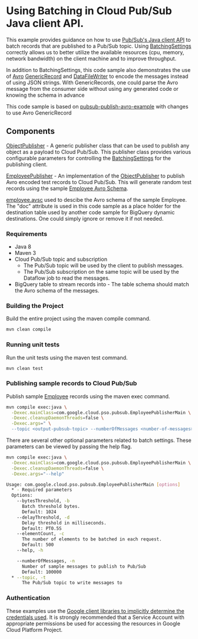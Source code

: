 # Using Batching in Cloud Pub/Sub Java client API.

This example provides guidance on how to use [Pub/Sub's Java client API](https://cloud.google.com/pubsub/docs/reference/libraries) to batch records that are published to a Pub/Sub topic.
Using [BatchingSettings](http://googleapis.github.io/gax-java/1.4.1/apidocs/com/google/api/gax/batching/BatchingSettings.html) correctly allows us to better utilize the available resources (cpu, memory, network bandwidth) on the client machine and to improve throughput.

In addition to BatchingSettings, this code sample also demonstrates the use of [Avro](http://avro.apache.org/docs/current/) [GenericRecord](https://avro.apache.org/docs/1.7.6/api/java/org/apache/avro/generic/GenericRecord.html) and [DataFileWriter](https://avro.apache.org/docs/1.7.6/api/java/org/apache/avro/file/DataFileWriter.html) to encode the messages instead of using JSON strings.
With GenericRecords, one could parse the Avro message from the consumer side without using any generated code or knowing the schema in advance

This code sample is based on [pubsub-publish-avro-example](https://github.com/GoogleCloudPlatform/professional-services/tree/master/examples/pubsub-publish-avro-example) with changes to use Avro GenericRecord 

## Components

[ObjectPublisher](src/main/java/com/google/cloud/pso/pubsub/common/ObjectPublisher.java) - A generic publisher class that can be used to publish any object as a payload to Cloud Pub/Sub.
This publisher class provides various configurable parameters for controlling the [BatchingSettings](http://googleapis.github.io/gax-java/1.4.1/apidocs/com/google/api/gax/batching/BatchingSettings.html) for the publishing client.

[EmployeePublisher](src/main/java/com/google/cloud/pso/pubsub/EmployeePublisherMain.java) -
An implementation of the [ObjectPublisher](src/main/java/com/google/cloud/pso/pubsub/common/ObjectPublisher.java) to publish Avro encoded test records to Cloud Pub/Sub.
This will generate random test records using the sample [Employee Avro Schema](src/main/avro/employee.avsc).

[employee.avsc](src/main/avro/employee.avsc) used to descibe the Avro schema of the sample Employee. The "doc" attribute is used in this code sample as a place holder for the destination table used by another code sample for BigQuery dynamic destinations. One could simply ignore or remove it if not needed.

### Requirements

* Java 8
* Maven 3
* Cloud Pub/Sub topic and subscription
    * The Pub/Sub topic will be used by the client to publish messages.
    * The Pub/Sub subscription on the same topic will be used by the Dataflow job to read the messages.
* BigQuery table to stream records into - The table schema should match the Avro schema of the messages.

### Building the Project

Build the entire project using the maven compile command.
```sh
mvn clean compile
```

### Running unit tests
Run the unit tests using the maven test command.
```sh
mvn clean test
```

### Publishing sample records to Cloud Pub/Sub
Publish sample [Employee](src/main/avro/employee.avsc) records using the maven exec command.
```sh
mvn compile exec:java \
  -Dexec.mainClass=com.google.cloud.pso.pubsub.EmployeePublisherMain \
  -Dexec.cleanupDaemonThreads=false \
  -Dexec.args=" \
  --topic <output-pubsub-topic> --numberOfMessages <number-of-messages>"
```

There are several other optional parameters related to batch settings. These parameters can be viewed by passing the help flag.
```sh
mvn compile exec:java \
  -Dexec.mainClass=com.google.cloud.pso.pubsub.EmployeePublisherMain \
  -Dexec.cleanupDaemonThreads=false \
  -Dexec.args="--help"

Usage: com.google.cloud.pso.pubsub.EmployeePublisherMain [options]
  * - Required parameters
  Options:
    --bytesThreshold, -b
      Batch threshold bytes.
      Default: 1024
    --delayThreshold, -d
      Delay threshold in milliseconds.
      Default: PT0.5S
    --elementCount, -c
      The number of elements to be batched in each request.
      Default: 500
    --help, -h

    --numberOfMessages, -n
      Number of sample messages to publish to Pub/Sub
      Default: 100000
  * --topic, -t
      The Pub/Sub topic to write messages to
```


### Authentication
These examples use the [Google client libraries to implicitly determine the credentials used][1]. It is strongly recommended that a Service Account with appropriate permissions be used for accessing the resources in Google Cloud Platform Project.

[1]: https://cloud.google.com/docs/authentication/getting-started
